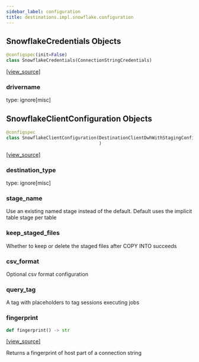```yaml
---
sidebar_label: configuration
title: destinations.impl.snowflake.configuration
---
```


## SnowflakeCredentials Objects

```python
@configspec(init=False)
class SnowflakeCredentials(ConnectionStringCredentials)
```

[[view_source]](https://github.com/dlt-hub/dlt/blob/9857029af018a582dd24da4070562f58bb7e9fc5/dlt/destinations/impl/snowflake/configuration.py#L57)

### drivername

type: ignore[misc]

## SnowflakeClientConfiguration Objects

```python
@configspec
class SnowflakeClientConfiguration(DestinationClientDwhWithStagingConfiguration
                                   )
```

[[view_source]](https://github.com/dlt-hub/dlt/blob/9857029af018a582dd24da4070562f58bb7e9fc5/dlt/destinations/impl/snowflake/configuration.py#L127)

### destination\_type

type: ignore[misc]

### stage\_name

Use an existing named stage instead of the default. Default uses the implicit table stage per table

### keep\_staged\_files

Whether to keep or delete the staged files after COPY INTO succeeds

### csv\_format

Optional csv format configuration

### query\_tag

A tag with placeholders to tag sessions executing jobs

### fingerprint

```python
def fingerprint() -> str
```

[[view_source]](https://github.com/dlt-hub/dlt/blob/9857029af018a582dd24da4070562f58bb7e9fc5/dlt/destinations/impl/snowflake/configuration.py#L142)

Returns a fingerprint of host part of a connection string

